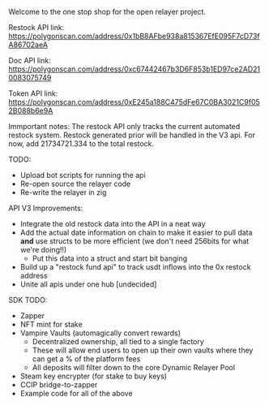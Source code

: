 Welcome to the one stop shop for the open relayer project. 

Restock API link: https://polygonscan.com/address/0x1bB8AFbe938a815367EfE095F7cD73fA86702aeA

Doc API link: https://polygonscan.com/address/0xc67442467b3D6F853b1ED97ce2AD210083075749

Token API link: https://polygonscan.com/address/0xE245a188C475dFe67C0BA3021C9f052B088b6e9A

Immportant notes: The restock API only tracks the current automated restock system. Restock generated prior will be handled in the V3 api. For now, add 21734721.334 to the total restock.

TODO:
* Upload bot scripts for running the api
* Re-open source the relayer code
* Re-write the relayer in zig

API V3 Improvements:
* Integrate the old restock data into the API in a neat way
* Add the actual date information on chain to make it easier to pull data **and** use structs to be more efficient (we don't need 256bits for what we're doing!!)
  * Put this data into a struct and start bit banging
* Build up a "restock fund api" to track usdt inflows into the 0x restock address
* Unite all apis under one hub [undecided]

SDK TODO:
* Zapper
* NFT mint for stake
* Vampire Vaults (automagically convert rewards)
  * Decentralized ownership, all tied to a single factory
  * These will allow end users to open up their own vaults where they can get a % of the platform fees
  * All deposits will filter down to the core Dynamic Relayer Pool
* Steam key encrypter (for stake to buy keys)
* CCIP bridge-to-zapper
* Example code for all of the above
